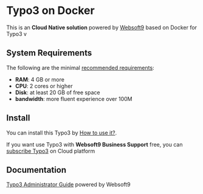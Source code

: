 # Typo3 on Docker  

This is an **Cloud Native solution** powered by [Websoft9](https://www.websoft9.com) based on Docker for Typo3 v

## System Requirements

The following are the minimal [recommended requirements](https://docs.typo3.org/m/typo3/tutorial-getting-started/11.5/en-us/Installation/Index.html):

* **RAM**: 4 GB or more
* **CPU**: 2 cores or higher
* **Disk**: at least 20 GB of free space
* **bandwidth**: more fluent experience over 100M  

## Install

You can install this Typo3 by [How to use it?](https://github.com/Websoft9/docker-library#how-to-use-it).   

If you want use Typo3 with **Websoft9 Business Support** free, you can [subscribe Typo3](https://www.websoft9.com/apps) on Cloud platform

## Documentation

[Typo3 Administrator Guide](https://support.websoft9.com/docs/typo3) powered by Websoft9
